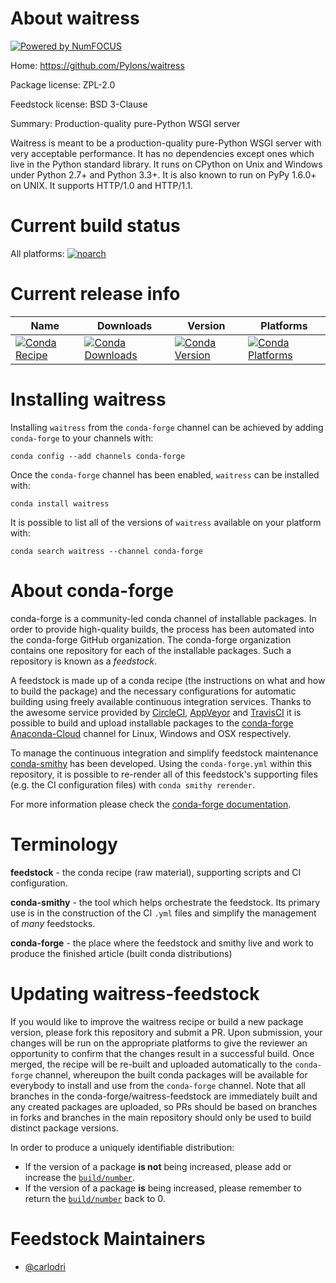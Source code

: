 About waitress
==============

[![Powered by NumFOCUS](https://img.shields.io/badge/powered%20by-NumFOCUS-orange.svg?style=flat&colorA=E1523D&colorB=007D8A)](http://numfocus.org)

Home: https://github.com/Pylons/waitress

Package license: ZPL-2.0

Feedstock license: BSD 3-Clause

Summary: Production-quality pure-Python WSGI server

Waitress is meant to be a production-quality pure-Python WSGI server with
very acceptable performance. It has no dependencies except ones which live
in the Python standard library. It runs on CPython on Unix and Windows under
Python 2.7+ and Python 3.3+. It is also known to run on PyPy 1.6.0+ on UNIX.
It supports HTTP/1.0 and HTTP/1.1.


Current build status
====================

All platforms:
[![noarch](https://img.shields.io/circleci/project/github/conda-forge/waitress-feedstock/master.svg?label=noarch)](https://circleci.com/gh/conda-forge/waitress-feedstock)

Current release info
====================

| Name | Downloads | Version | Platforms |
| --- | --- | --- | --- |
| [![Conda Recipe](https://img.shields.io/badge/recipe-waitress-green.svg)](https://anaconda.org/conda-forge/waitress) | [![Conda Downloads](https://img.shields.io/conda/dn/conda-forge/waitress.svg)](https://anaconda.org/conda-forge/waitress) | [![Conda Version](https://img.shields.io/conda/vn/conda-forge/waitress.svg)](https://anaconda.org/conda-forge/waitress) | [![Conda Platforms](https://img.shields.io/conda/pn/conda-forge/waitress.svg)](https://anaconda.org/conda-forge/waitress) |

Installing waitress
===================

Installing `waitress` from the `conda-forge` channel can be achieved by adding `conda-forge` to your channels with:

```
conda config --add channels conda-forge
```

Once the `conda-forge` channel has been enabled, `waitress` can be installed with:

```
conda install waitress
```

It is possible to list all of the versions of `waitress` available on your platform with:

```
conda search waitress --channel conda-forge
```


About conda-forge
=================

conda-forge is a community-led conda channel of installable packages.
In order to provide high-quality builds, the process has been automated into the
conda-forge GitHub organization. The conda-forge organization contains one repository
for each of the installable packages. Such a repository is known as a *feedstock*.

A feedstock is made up of a conda recipe (the instructions on what and how to build
the package) and the necessary configurations for automatic building using freely
available continuous integration services. Thanks to the awesome service provided by
[CircleCI](https://circleci.com/), [AppVeyor](https://www.appveyor.com/)
and [TravisCI](https://travis-ci.org/) it is possible to build and upload installable
packages to the [conda-forge](https://anaconda.org/conda-forge)
[Anaconda-Cloud](https://anaconda.org/) channel for Linux, Windows and OSX respectively.

To manage the continuous integration and simplify feedstock maintenance
[conda-smithy](https://github.com/conda-forge/conda-smithy) has been developed.
Using the ``conda-forge.yml`` within this repository, it is possible to re-render all of
this feedstock's supporting files (e.g. the CI configuration files) with ``conda smithy rerender``.

For more information please check the [conda-forge documentation](https://conda-forge.org/docs/).

Terminology
===========

**feedstock** - the conda recipe (raw material), supporting scripts and CI configuration.

**conda-smithy** - the tool which helps orchestrate the feedstock.
                   Its primary use is in the construction of the CI ``.yml`` files
                   and simplify the management of *many* feedstocks.

**conda-forge** - the place where the feedstock and smithy live and work to
                  produce the finished article (built conda distributions)


Updating waitress-feedstock
===========================

If you would like to improve the waitress recipe or build a new
package version, please fork this repository and submit a PR. Upon submission,
your changes will be run on the appropriate platforms to give the reviewer an
opportunity to confirm that the changes result in a successful build. Once
merged, the recipe will be re-built and uploaded automatically to the
`conda-forge` channel, whereupon the built conda packages will be available for
everybody to install and use from the `conda-forge` channel.
Note that all branches in the conda-forge/waitress-feedstock are
immediately built and any created packages are uploaded, so PRs should be based
on branches in forks and branches in the main repository should only be used to
build distinct package versions.

In order to produce a uniquely identifiable distribution:
 * If the version of a package **is not** being increased, please add or increase
   the [``build/number``](https://conda.io/docs/user-guide/tasks/build-packages/define-metadata.html#build-number-and-string).
 * If the version of a package **is** being increased, please remember to return
   the [``build/number``](https://conda.io/docs/user-guide/tasks/build-packages/define-metadata.html#build-number-and-string)
   back to 0.

Feedstock Maintainers
=====================

* [@carlodri](https://github.com/carlodri/)

